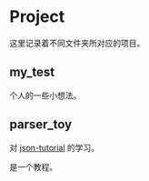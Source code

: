 # Project

这里记录着不同文件夹所对应的项目。

## my_test

个人的一些小想法。

## parser_toy

对 [json-tutorial](https://github.com/miloyip/json-tutorial) 的学习。

是一个教程。
